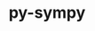 ---
title: "py-sympy"
layout: cache
categories: [package, develop]
meta: {"compilers": ["gcc@11.4.0", "none"], "num_specs": 54, "num_specs_by_stack": {"e4s": 10, "e4s-neoverse_v1": 4, "ml-darwin-aarch64-mps": 11, "ml-linux-aarch64-cpu": 15, "ml-linux-aarch64-cuda": 15, "ml-linux-x86_64-cpu": 14, "ml-linux-x86_64-cuda": 14, "root": 54}, "oss": ["sequoia", "ubuntu22.04", "ubuntu24.04"], "platforms": ["darwin", "linux"], "stacks": ["e4s", "e4s-neoverse_v1", "ml-darwin-aarch64-mps", "ml-linux-aarch64-cpu", "ml-linux-aarch64-cuda", "ml-linux-x86_64-cpu", "ml-linux-x86_64-cuda", "root"], "targets": ["aarch64", "neoverse_v1", "x86_64_v3"], "versions": ["1.13.0", "1.13.1", "1.13.3"]}
spec_details: [{"compiler": "none", "hash": "26v6xhvxeatdd2ou4o7niugu7zus24nq", "os": "ubuntu22.04", "platform": "linux", "size": "-", "stacks": ["e4s", "root"], "target": "x86_64_v3", "variants": ["build_system=python_pip"], "versions": ["1.13.1"]}, {"compiler": "none", "hash": "2w5du4wupvmcsapjdwher6xrlx3rolnb", "os": "sequoia", "platform": "darwin", "size": "-", "stacks": ["ml-darwin-aarch64-mps", "root"], "target": "aarch64", "variants": ["build_system=python_pip"], "versions": ["1.13.1"]}, {"compiler": "none", "hash": "2wuadvg37glejyfo5wswksx6keaplqvl", "os": "ubuntu24.04", "platform": "linux", "size": "-", "stacks": ["ml-linux-x86_64-cpu", "ml-linux-x86_64-cuda", "root"], "target": "x86_64_v3", "variants": ["build_system=python_pip"], "versions": ["1.13.1"]}, {"compiler": "none", "hash": "325xy4rf7szslc5lngdrf4gavlbi47bi", "os": "ubuntu22.04", "platform": "linux", "size": "-", "stacks": ["e4s", "root"], "target": "x86_64_v3", "variants": ["build_system=python_pip"], "versions": ["1.13.1"]}, {"compiler": "none", "hash": "3m5nr4cpvywdhdomexwarer3vcniw5nt", "os": "ubuntu22.04", "platform": "linux", "size": "-", "stacks": ["e4s", "root"], "target": "x86_64_v3", "variants": ["build_system=python_pip"], "versions": ["1.13.1"]}, {"compiler": "none", "hash": "3ppth3d3a4kkrgwtv32n5aahbv3g55c3", "os": "ubuntu24.04", "platform": "linux", "size": "-", "stacks": ["ml-linux-aarch64-cpu", "ml-linux-aarch64-cuda", "root"], "target": "aarch64", "variants": ["build_system=python_pip"], "versions": ["1.13.3"]}, {"compiler": "none", "hash": "4cdgsalrzxbnewocxkga3j4pa43xvo6o", "os": "sequoia", "platform": "darwin", "size": "-", "stacks": ["ml-darwin-aarch64-mps", "root"], "target": "aarch64", "variants": ["build_system=python_pip"], "versions": ["1.13.3"]}, {"compiler": "none", "hash": "5bpqh6l4q4zoktugkks4zu7vahddkv3j", "os": "sequoia", "platform": "darwin", "size": "-", "stacks": ["ml-darwin-aarch64-mps", "root"], "target": "aarch64", "variants": ["build_system=python_pip"], "versions": ["1.13.3"]}, {"compiler": "none", "hash": "5ixwzjejnxb4wtqwioa4jxlcghesxl6r", "os": "ubuntu24.04", "platform": "linux", "size": "-", "stacks": ["ml-linux-aarch64-cpu", "ml-linux-aarch64-cuda", "root"], "target": "aarch64", "variants": ["build_system=python_pip"], "versions": ["1.13.3"]}, {"compiler": "none", "hash": "6ajm35hv5xeapzooo5uupzqarhdi4xap", "os": "sequoia", "platform": "darwin", "size": "-", "stacks": ["ml-darwin-aarch64-mps", "root"], "target": "aarch64", "variants": ["build_system=python_pip"], "versions": ["1.13.1"]}, {"compiler": "none", "hash": "6zostcuzyfldbdxjtmhihnkrikhkqaz3", "os": "ubuntu24.04", "platform": "linux", "size": "-", "stacks": ["ml-linux-aarch64-cpu", "ml-linux-aarch64-cuda", "root"], "target": "aarch64", "variants": ["build_system=python_pip"], "versions": ["1.13.1"]}, {"compiler": "none", "hash": "72z6xjiunfprkkalpb6fqfiivpcvmlrj", "os": "sequoia", "platform": "darwin", "size": "-", "stacks": ["ml-darwin-aarch64-mps", "root"], "target": "aarch64", "variants": ["build_system=python_pip"], "versions": ["1.13.1"]}, {"compiler": "none", "hash": "7wfjiikaekm3zc5hmskgveb4u6vbd6xx", "os": "ubuntu22.04", "platform": "linux", "size": "-", "stacks": ["e4s", "root"], "target": "x86_64_v3", "variants": ["build_system=python_pip"], "versions": ["1.13.3"]}, {"compiler": "gcc@11.4.0", "hash": "7zsbw4oz75jve3ubzqzk7qxpxggvrzdx", "os": "ubuntu22.04", "platform": "linux", "size": "-", "stacks": ["e4s-neoverse_v1", "root"], "target": "neoverse_v1", "variants": ["build_system=python_pip"], "versions": ["1.13.0"]}, {"compiler": "none", "hash": "aslwowbtqyz2woencnlq2i7lmylvdsbj", "os": "ubuntu24.04", "platform": "linux", "size": "-", "stacks": ["ml-linux-aarch64-cpu", "ml-linux-aarch64-cuda", "root"], "target": "aarch64", "variants": ["build_system=python_pip"], "versions": ["1.13.1"]}, {"compiler": "none", "hash": "blcabmorw5pcoarp4quqfvofbbkqvj5l", "os": "ubuntu24.04", "platform": "linux", "size": "-", "stacks": ["ml-linux-x86_64-cpu", "ml-linux-x86_64-cuda", "root"], "target": "x86_64_v3", "variants": ["build_system=python_pip"], "versions": ["1.13.1"]}, {"compiler": "none", "hash": "c5gxyoijqcolgc6zzf3iswl7no74wjd6", "os": "sequoia", "platform": "darwin", "size": "-", "stacks": ["ml-darwin-aarch64-mps", "root"], "target": "aarch64", "variants": ["build_system=python_pip"], "versions": ["1.13.3"]}, {"compiler": "none", "hash": "cll5f2p4ovx7wrcln37zijnxogd5hnh7", "os": "ubuntu24.04", "platform": "linux", "size": "-", "stacks": ["ml-linux-aarch64-cpu", "ml-linux-aarch64-cuda", "root"], "target": "aarch64", "variants": ["build_system=python_pip"], "versions": ["1.13.1"]}, {"compiler": "none", "hash": "czgrvx5pjnd74hqnxnhu3uxw6by2miip", "os": "ubuntu24.04", "platform": "linux", "size": "-", "stacks": ["ml-linux-aarch64-cpu", "ml-linux-aarch64-cuda", "root"], "target": "aarch64", "variants": ["build_system=python_pip"], "versions": ["1.13.1"]}, {"compiler": "none", "hash": "dkqor2y252aknshonrgcd7am5oyzhwz2", "os": "ubuntu24.04", "platform": "linux", "size": "-", "stacks": ["ml-linux-x86_64-cpu", "ml-linux-x86_64-cuda", "root"], "target": "x86_64_v3", "variants": ["build_system=python_pip"], "versions": ["1.13.1"]}, {"compiler": "none", "hash": "dtjrxj5srcqu62zzaqhaof2r2ehmbv3g", "os": "ubuntu22.04", "platform": "linux", "size": "-", "stacks": ["e4s", "root"], "target": "x86_64_v3", "variants": ["build_system=python_pip"], "versions": ["1.13.3"]}, {"compiler": "none", "hash": "gdlppxrbilgo5fwraibsdgnybehf6uqq", "os": "ubuntu24.04", "platform": "linux", "size": "-", "stacks": ["ml-linux-aarch64-cpu", "ml-linux-aarch64-cuda", "root"], "target": "aarch64", "variants": ["build_system=python_pip"], "versions": ["1.13.1"]}, {"compiler": "none", "hash": "gohetpvwjhoyyzquqtepqhcpnc2sro3o", "os": "ubuntu24.04", "platform": "linux", "size": "-", "stacks": ["ml-linux-x86_64-cpu", "ml-linux-x86_64-cuda", "root"], "target": "x86_64_v3", "variants": ["build_system=python_pip"], "versions": ["1.13.3"]}, {"compiler": "none", "hash": "gytdw47t3kwwu7qavcrdy6bkwpv4lgqw", "os": "sequoia", "platform": "darwin", "size": "-", "stacks": ["ml-darwin-aarch64-mps", "root"], "target": "aarch64", "variants": ["build_system=python_pip"], "versions": ["1.13.3"]}, {"compiler": "none", "hash": "hkicoqtvzx3cpv3mavdkifwzbejpklzy", "os": "ubuntu24.04", "platform": "linux", "size": "-", "stacks": ["ml-linux-x86_64-cpu", "ml-linux-x86_64-cuda", "root"], "target": "x86_64_v3", "variants": ["build_system=python_pip"], "versions": ["1.13.1"]}, {"compiler": "none", "hash": "hlebhcj3vsqyeu4idd7xaz5kspcqkobm", "os": "ubuntu24.04", "platform": "linux", "size": "-", "stacks": ["ml-linux-x86_64-cpu", "ml-linux-x86_64-cuda", "root"], "target": "x86_64_v3", "variants": ["build_system=python_pip"], "versions": ["1.13.1"]}, {"compiler": "none", "hash": "hs354voso4haxnrwvrflsuojuwdm55pt", "os": "ubuntu24.04", "platform": "linux", "size": "-", "stacks": ["ml-linux-x86_64-cpu", "ml-linux-x86_64-cuda", "root"], "target": "x86_64_v3", "variants": ["build_system=python_pip"], "versions": ["1.13.3"]}, {"compiler": "none", "hash": "jk4wjrr4fia76tqbw7lgxzbxni6ss6di", "os": "ubuntu22.04", "platform": "linux", "size": "-", "stacks": ["e4s", "root"], "target": "x86_64_v3", "variants": ["build_system=python_pip"], "versions": ["1.13.3"]}, {"compiler": "none", "hash": "jswht763utw52wgzjqy4qcesvczuvsxx", "os": "sequoia", "platform": "darwin", "size": "-", "stacks": ["ml-darwin-aarch64-mps", "root"], "target": "aarch64", "variants": ["build_system=python_pip"], "versions": ["1.13.1"]}, {"compiler": "gcc@11.4.0", "hash": "kt4tabtybdlpktfwja3qm5q2znplotnq", "os": "ubuntu22.04", "platform": "linux", "size": "-", "stacks": ["e4s-neoverse_v1", "root"], "target": "neoverse_v1", "variants": ["build_system=python_pip"], "versions": ["1.13.0"]}, {"compiler": "none", "hash": "m5v7p7q74hlbfir6qjjjxzhnjsr2knva", "os": "ubuntu24.04", "platform": "linux", "size": "-", "stacks": ["ml-linux-aarch64-cpu", "ml-linux-aarch64-cuda", "root"], "target": "aarch64", "variants": ["build_system=python_pip"], "versions": ["1.13.1"]}, {"compiler": "none", "hash": "nc2zl64jipaonmeq4syoctw26texvwrw", "os": "ubuntu24.04", "platform": "linux", "size": "-", "stacks": ["ml-linux-x86_64-cpu", "ml-linux-x86_64-cuda", "root"], "target": "x86_64_v3", "variants": ["build_system=python_pip"], "versions": ["1.13.1"]}, {"compiler": "none", "hash": "niziczuqp5rvw4gclztpn4pjutkva2a4", "os": "ubuntu24.04", "platform": "linux", "size": "-", "stacks": ["ml-linux-aarch64-cpu", "ml-linux-aarch64-cuda", "root"], "target": "aarch64", "variants": ["build_system=python_pip"], "versions": ["1.13.1"]}, {"compiler": "none", "hash": "ojv36qpwlnkiybucfrd4asdodrglvm4i", "os": "ubuntu24.04", "platform": "linux", "size": "-", "stacks": ["ml-linux-x86_64-cpu", "ml-linux-x86_64-cuda", "root"], "target": "x86_64_v3", "variants": ["build_system=python_pip"], "versions": ["1.13.3"]}, {"compiler": "none", "hash": "om7e7xlbic6fc7rr3rnmybm2dl3y3aer", "os": "ubuntu24.04", "platform": "linux", "size": "-", "stacks": ["ml-linux-x86_64-cpu", "ml-linux-x86_64-cuda", "root"], "target": "x86_64_v3", "variants": ["build_system=python_pip"], "versions": ["1.13.3"]}, {"compiler": "none", "hash": "oyzxalk443eqrdfzxfltqosyo42b3b6o", "os": "ubuntu24.04", "platform": "linux", "size": "-", "stacks": ["ml-linux-aarch64-cpu", "ml-linux-aarch64-cuda", "root"], "target": "aarch64", "variants": ["build_system=python_pip"], "versions": ["1.13.1"]}, {"compiler": "none", "hash": "pfmqzb42zlrkudgcvqyezxkptb32gpay", "os": "ubuntu24.04", "platform": "linux", "size": "-", "stacks": ["ml-linux-x86_64-cpu", "ml-linux-x86_64-cuda", "root"], "target": "x86_64_v3", "variants": ["build_system=python_pip"], "versions": ["1.13.1"]}, {"compiler": "none", "hash": "r63qbpka57vpwghgu6nm6nvwxuus4btt", "os": "ubuntu24.04", "platform": "linux", "size": "-", "stacks": ["ml-linux-aarch64-cpu", "ml-linux-aarch64-cuda", "root"], "target": "aarch64", "variants": ["build_system=python_pip"], "versions": ["1.13.1"]}, {"compiler": "none", "hash": "roofzrnhqdfbj3cfw67uqcbkevtuh7wy", "os": "sequoia", "platform": "darwin", "size": "-", "stacks": ["ml-darwin-aarch64-mps", "root"], "target": "aarch64", "variants": ["build_system=python_pip"], "versions": ["1.13.1"]}, {"compiler": "none", "hash": "rydlcl34kqnjj2a7mubu7y4imnxh3rsn", "os": "ubuntu24.04", "platform": "linux", "size": "-", "stacks": ["ml-linux-x86_64-cpu", "ml-linux-x86_64-cuda", "root"], "target": "x86_64_v3", "variants": ["build_system=python_pip"], "versions": ["1.13.3"]}, {"compiler": "none", "hash": "s7zp7pbwa5xtpcu3xx4wdaycy4je3vng", "os": "ubuntu24.04", "platform": "linux", "size": "-", "stacks": ["ml-linux-x86_64-cpu", "ml-linux-x86_64-cuda", "root"], "target": "x86_64_v3", "variants": ["build_system=python_pip"], "versions": ["1.13.1"]}, {"compiler": "none", "hash": "snrrzigvjxuejarwasb7ux5luhrwunk4", "os": "sequoia", "platform": "darwin", "size": "-", "stacks": ["ml-darwin-aarch64-mps", "root"], "target": "aarch64", "variants": ["build_system=python_pip"], "versions": ["1.13.1"]}, {"compiler": "none", "hash": "tuqgzy5wfzftlic3q4vzceatshdw7xdc", "os": "sequoia", "platform": "darwin", "size": "-", "stacks": ["ml-darwin-aarch64-mps", "root"], "target": "aarch64", "variants": ["build_system=python_pip"], "versions": ["1.13.1"]}, {"compiler": "none", "hash": "u2cygkjvbukp3h2c2mfonlqpxguzg24o", "os": "ubuntu22.04", "platform": "linux", "size": "-", "stacks": ["e4s", "root"], "target": "x86_64_v3", "variants": ["build_system=python_pip"], "versions": ["1.13.1"]}, {"compiler": "none", "hash": "ucqa4ln5yj5juu6viepyp5qb6xkrvd5a", "os": "ubuntu24.04", "platform": "linux", "size": "-", "stacks": ["ml-linux-x86_64-cpu", "ml-linux-x86_64-cuda", "root"], "target": "x86_64_v3", "variants": ["build_system=python_pip"], "versions": ["1.13.3"]}, {"compiler": "none", "hash": "ultj3npouefb5qxahfg2bkl7kkro27sr", "os": "ubuntu24.04", "platform": "linux", "size": "-", "stacks": ["ml-linux-aarch64-cpu", "ml-linux-aarch64-cuda", "root"], "target": "aarch64", "variants": ["build_system=python_pip"], "versions": ["1.13.3"]}, {"compiler": "gcc@11.4.0", "hash": "vsihlkjcz5hfhugcueodofl3tybedfzk", "os": "ubuntu22.04", "platform": "linux", "size": "-", "stacks": ["e4s-neoverse_v1", "root"], "target": "neoverse_v1", "variants": ["build_system=python_pip"], "versions": ["1.13.0"]}, {"compiler": "none", "hash": "xey4mdhfguagazctxjc2ivkyqxubouor", "os": "ubuntu24.04", "platform": "linux", "size": "-", "stacks": ["ml-linux-aarch64-cpu", "ml-linux-aarch64-cuda", "root"], "target": "aarch64", "variants": ["build_system=python_pip"], "versions": ["1.13.3"]}, {"compiler": "none", "hash": "xobviqz6icyjhmix3gbu7a6foo2rtiqa", "os": "ubuntu22.04", "platform": "linux", "size": "-", "stacks": ["e4s", "root"], "target": "x86_64_v3", "variants": ["build_system=python_pip"], "versions": ["1.13.1"]}, {"compiler": "gcc@11.4.0", "hash": "yfot6vaqzrxyufxlir34a5xaabetincz", "os": "ubuntu22.04", "platform": "linux", "size": "-", "stacks": ["e4s-neoverse_v1", "root"], "target": "neoverse_v1", "variants": ["build_system=python_pip"], "versions": ["1.13.0"]}, {"compiler": "none", "hash": "zb7iww7uwlq2bsywrxdgslwucu5eegkd", "os": "ubuntu22.04", "platform": "linux", "size": "-", "stacks": ["e4s", "root"], "target": "x86_64_v3", "variants": ["build_system=python_pip"], "versions": ["1.13.3"]}, {"compiler": "none", "hash": "zoqjln66i654rgzl54krxesnhbxcozdn", "os": "ubuntu24.04", "platform": "linux", "size": "-", "stacks": ["ml-linux-aarch64-cpu", "ml-linux-aarch64-cuda", "root"], "target": "aarch64", "variants": ["build_system=python_pip"], "versions": ["1.13.3"]}, {"compiler": "none", "hash": "zpqmkid6hy5bpgfyrfddhro77drq22jx", "os": "ubuntu24.04", "platform": "linux", "size": "-", "stacks": ["ml-linux-aarch64-cpu", "ml-linux-aarch64-cuda", "root"], "target": "aarch64", "variants": ["build_system=python_pip"], "versions": ["1.13.3"]}, {"compiler": "none", "hash": "zv7aqcf7ozznth3se62k6d4gsudbjxf3", "os": "ubuntu22.04", "platform": "linux", "size": "-", "stacks": ["e4s", "root"], "target": "x86_64_v3", "variants": ["build_system=python_pip"], "versions": ["1.13.1"]}]
---